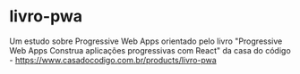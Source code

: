 # livro-pwa
Um estudo sobre Progressive Web Apps orientado pelo livro "Progressive Web Apps Construa aplicações progressivas com React" da casa do código - https://www.casadocodigo.com.br/products/livro-pwa
